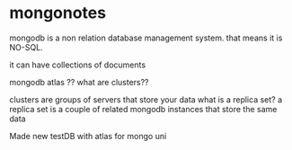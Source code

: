 # mongonotes

mongodb is a non relation database management system. that means it is NO-SQL.

it can have collections of documents 

mongodb atlas ?? what are clusters??

clusters are groups of servers that store your data
what is a replica set?
a replica set is a couple of related mongodb instances that store the same data

Made new testDB with atlas for mongo uni


